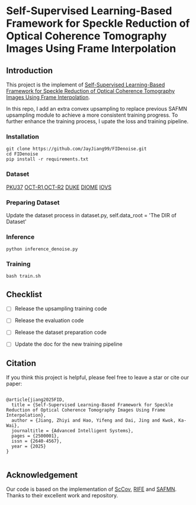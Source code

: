 # Self-Supervised Learning-Based Framework for Speckle Reduction of Optical Coherence Tomography Images Using Frame Interpolation


## Introduction
This project is the implement of [Self-Supervised Learning-Based Framework for Speckle Reduction of Optical Coherence Tomography Images Using Frame Interpolation](https://advanced.onlinelibrary.wiley.com/doi/10.1002/aisy.202500001). 

In this repo, I add an extra convex upsampling to replace previous SAFMN upsampling module to achieve a more consistent training progress. To further enhance the training process, I upate the loss and training pipeline.

### Installation

```
git clone https://github.com/JayJiang99/FIDenoise.git
cd FIDenoise
pip install -r requirements.txt
```
### Dataset

[PKU37](https://tianchi.aliyun.com/dataset/133217)
[OCT-R1,OCT-R2](https://tianchi.aliyun.com/dataset/161472)
[DUKE](https://people.duke.edu/~sf59/fang_tmi_2013.htm)
[DIOME](https://opara.zih.tu-dresden.de/xmlui/handle/123456789/6047)
[IOVS](https://www.duke.edu/~sf59/Chiu_IOVS_2011_dataset.htm)



### Preparing Dataset
Update the dataset process in dataset.py, self.data_root = 'The DIR of Dataset'


### Inference
```
python inference_denoise.py 
```

### Training
```
bash train.sh
```



## Checklist

- [ ] Release the upsampling training code
- [ ] Release the evaluation code
- [ ] Release the dataset preparation code
- [ ] Update the doc for the new training pipeline




## Citation
If you think this project is helpful, please feel free to leave a star or cite our paper:
```

@article{jiang2025FID,
  title = {Self-Supervised Learning-Based Framework for Speckle Reduction of Optical Coherence Tomography Images Using Frame Interpolation},
  author = {Jiang, Zhiyi and Hao, Yifeng and Dai, Jing and Kwok, Ka-Wai},
  journaltitle = {Advanced Intelligent Systems},
  pages = {2500001},
  issn = {2640-4567},
  year = {2025}
}


```


## Acknowledgement
Our code is based on the implementation of [ScCov](https://github.com/cheng-haha/ScConv.git), [RIFE](https://github.com/hzwer/ECCV2022-RIFE.git) and [SAFMN](https://github.com/sunny2109/SAFMN.git). Thanks to their excellent work and repository.
